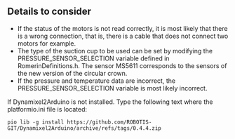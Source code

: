 ## Details to consider

 - If the status of the motors is not read correctly, it is most likely that there is a wrong connection, that is, there is a cable that does not connect two motors for example.
 - The type of the suction cup to be used can be set by modifying the PRESSURE_SENSOR_SELECTION variable defined in RomerinDefinitions.h. The sensor MS5611 corresponds to the sensors of the new version of the circular crown.
 - If the pressure and temperature data are incorrect, the PRESSURE_SENSOR_SELECTION variable is most likely incorrect.

If Dynamixel2Arduino is not installed. Type the following text where the platformio.ini file is located:
```
pio lib -g install https://github.com/ROBOTIS-GIT/Dynamixel2Arduino/archive/refs/tags/0.4.4.zip
```